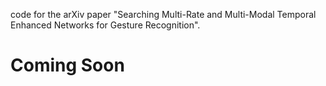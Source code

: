 code for the arXiv paper "Searching Multi-Rate and Multi-Modal Temporal Enhanced Networks for Gesture Recognition".

# Coming Soon
